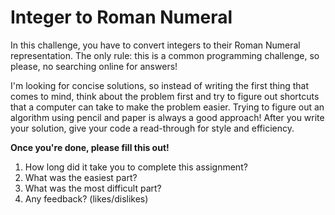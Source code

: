 # Integer to Roman Numeral

In this challenge, you have to convert integers to their Roman Numeral representation. The only rule: this is a common programming challenge, so please, no searching online for answers!

I'm looking for concise solutions, so instead of writing the first thing that comes to mind, think about the problem first and try to figure out shortcuts that a computer can take to make the problem easier. Trying to figure out an algorithm using pencil and paper is always a good approach! After you write your solution, give your code a read-through for style and efficiency.

**Once you're done, please fill this out!**
1. How long did it take you to complete this assignment?
2. What was the easiest part?
3. What was the most difficult part?
4. Any feedback? (likes/dislikes)